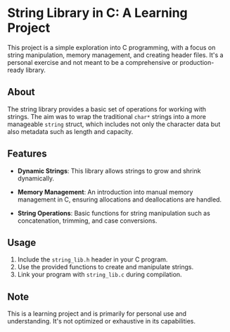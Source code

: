 # String Library in C: A Learning Project

This project is a simple exploration into C programming, with a focus on string manipulation, memory management, and creating header files. It's a personal exercise and not meant to be a comprehensive or production-ready library.

## About

The string library provides a basic set of operations for working with strings. The aim was to wrap the traditional `char*` strings into a more manageable `string` struct, which includes not only the character data but also metadata such as length and capacity.

## Features

- **Dynamic Strings**: This library allows strings to grow and shrink dynamically.
  
- **Memory Management**: An introduction into manual memory management in C, ensuring allocations and deallocations are handled.
  
- **String Operations**: Basic functions for string manipulation such as concatenation, trimming, and case conversions.

## Usage

1. Include the `string_lib.h` header in your C program.
2. Use the provided functions to create and manipulate strings.
3. Link your program with `string_lib.c` during compilation.

## Note

This is a learning project and is primarily for personal use and understanding. It's not optimized or exhaustive in its capabilities.

